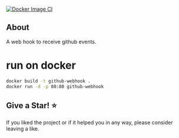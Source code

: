 [![Docker Image CI](https://github.com/wellingtonpoll/Github.Webhook/actions/workflows/docker-image.yml/badge.svg)](https://github.com/wellingtonpoll/Github.Webhook/actions/workflows/docker-image.yml)

## About

<!-- A description of the package and where one can find more documentation -->
A web hook to receive github events.

# run on docker
```sh
docker build -t github-webhook .
docker run -d -p 80:80 github-webhook
```

## Give a Star! :star:
If you liked the project or if it helped you in any way, please consider leaving a like.